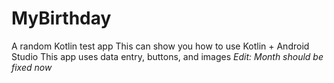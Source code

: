 # MyBirthday
A random Kotlin test app
This can show you how to use Kotlin + Android Studio
This app uses data entry, buttons, and images 
*Edit: Month should be fixed now*
